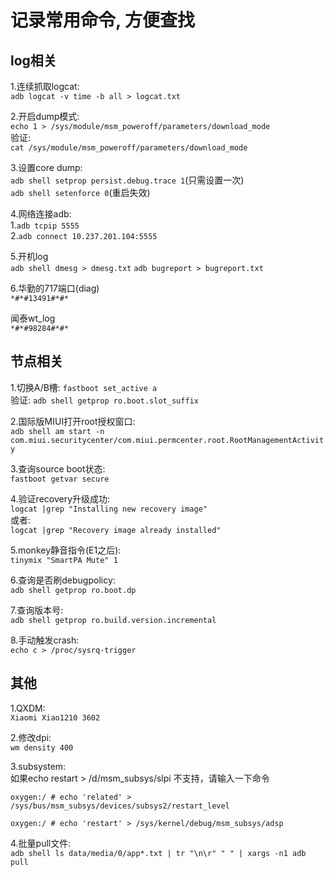 # 记录常用命令, 方便查找 #

log相关
---

1.连续抓取logcat:<br />
`adb logcat -v time -b all > logcat.txt`

2.开启dump模式:<br />
`echo 1 > /sys/module/msm_poweroff/parameters/download_mode`<br />
验证:<br />
`cat /sys/module/msm_poweroff/parameters/download_mode`

3.设置core dump:<br />
`adb shell setprop persist.debug.trace 1`(只需设置一次)<br />
`adb shell setenforce 0`(重启失效)

4.网络连接adb:<br />
  1.`adb tcpip 5555`<br />
  2.`adb connect 10.237.201.104:5555`

5.开机log<br />
`adb shell dmesg > dmesg.txt`
`adb bugreport > bugreport.txt`

6.华勤的717端口(diag)<br />
  `*#*#13491#*#*`
  
  闻泰wt_log<br />
  `*#*#98284#*#*`
  
节点相关
---

1.切换A/B槽: `fastboot set_active a`<br />
  验证: `adb shell getprop ro.boot.slot_suffix`
  
2.国际版MIUI打开root授权窗口:<br />
`adb shell am start -n com.miui.securitycenter/com.miui.permcenter.root.RootManagementActivity`

3.查询source boot状态:<br />
`fastboot getvar secure`

4.验证recovery升级成功:<br />
`logcat |grep "Installing new recovery image"`<br />
或者:<br />
`logcat |grep "Recovery image already installed"`

5.monkey静音指令(E1之后):<br />
`tinymix "SmartPA Mute" 1`

6.查询是否刷debugpolicy:<br />
`adb shell getprop ro.boot.dp`

7.查询版本号:<br />
`adb shell getprop ro.build.version.incremental`

8.手动触发crash:<br />
`echo c > /proc/sysrq-trigger`

其他
---

1.QXDM:<br />
`Xiaomi Xiao1210 3602`

2.修改dpi:<br />
`wm density 400`

3.subsystem:<br />
如果echo restart > /d/msm_subsys/slpi 不支持，请输入一下命令<br />
  ```
  oxygen:/ # echo 'related' > /sys/bus/msm_subsys/devices/subsys2/restart_level
  
  oxygen:/ # echo 'restart' > /sys/kernel/debug/msm_subsys/adsp
  ```
4.批量pull文件:<br />
`adb shell ls data/media/0/app*.txt | tr "\n\r" " " | xargs -n1 adb pull`
